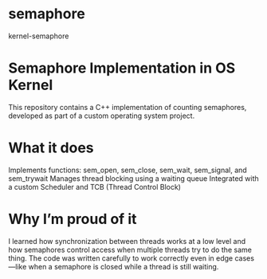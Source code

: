 # semaphore
kernel-semaphore

# Semaphore Implementation in OS Kernel
This repository contains a C++ implementation of counting semaphores, developed as part of a custom operating system project.

# What it does
Implements functions: sem_open, sem_close, sem_wait, sem_signal, and sem_trywait
Manages thread blocking using a waiting queue
Integrated with a custom Scheduler and TCB (Thread Control Block)

# Why I’m proud of it
I learned how synchronization between threads works at a low level and how semaphores control access when multiple threads try to do the same thing. The code was written carefully to work correctly even in edge cases—like when a semaphore is closed while a thread is still waiting.
